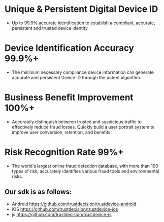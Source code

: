 # Unique & Persistent Digital Device ID
- Up to 99.9% accurate identification to establish a compliant, accurate, persistent and trusted device identity

# Device Identification Accuracy 99.9%+
- The minimum necessary compliance device information can generate accurate and persistent Device ID through the patent algorithm.

# Business Benefit Improvement 100%+
- Accurately distinguish between trusted and suspicious traffic to effectively reduce fraud losses. Quickly build a user portrait system to improve user conversion, retention, and benefits.

# Risk Recognition Rate 99%+
- The world's largest online fraud detection database, with more than 100 types of risk, accurately identifies various fraud tools and environmental risks.


## Our sdk is as follows:
- Android
  https://github.com/trustdecision/trustdevice-android
- iOS
   https://github.com/trustdecision/trustdevice-ios
- js
   https://github.com/trustdecision/trustdevice-js
